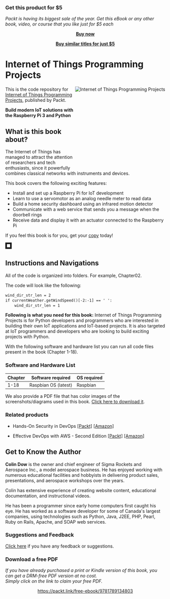 
### Get this product for $5

<i>Packt is having its biggest sale of the year. Get this eBook or any other book, video, or course that you like just for $5 each</i>


<b><p align='center'>[Buy now](https://packt.link/9781789134803)</p></b>


<b><p align='center'>[Buy similar titles for just $5](https://subscription.packtpub.com/search)</p></b>


 
# Internet of Things Programming Projects

<a href="https://www.packtpub.com/application-development/internet-things-programming-projects?utm_source=github&utm_medium=repository&utm_campaign=9781789134803 "><img src="https://d1ldz4te4covpm.cloudfront.net/sites/default/files/imagecache/ppv4_main_book_cover/B10624_MockupCover.png" alt="Internet of Things Programming Projects" height="256px" align="right"></a>

This is the code repository for [Internet of Things Programming Projects](https://www.packtpub.com/application-development/internet-things-programming-projects?utm_source=github&utm_medium=repository&utm_campaign=9781789134803), published by Packt.

**Build modern IoT solutions with the Raspberry Pi 3 and Python**

## What is this book about?
The Internet of Things has managed to attract the attention of researchers and tech enthusiasts, since it powerfully combines classical networks with instruments and devices.

This book covers the following exciting features:
* Install and set up a Raspberry Pi for IoT development 
* Learn to use a servomotor as an analog needle meter to read data 
* Build a home security dashboard using an infrared motion detector 
* Communicate with a web service that sends you a message when the doorbell rings 
* Receive data and display it with an actuator connected to the Raspberry Pi 

If you feel this book is for you, get your [copy](https://www.amazon.com/dp/1789134803) today!

<a href="https://www.packtpub.com/?utm_source=github&utm_medium=banner&utm_campaign=GitHubBanner"><img src="https://raw.githubusercontent.com/PacktPublishing/GitHub/master/GitHub.png" 
alt="https://www.packtpub.com/" border="5" /></a>

## Instructions and Navigations
All of the code is organized into folders. For example, Chapter02.

The code will look like the following:
```
wind_dir_str_len = 2
if currentWeather.getWindSpeed()[-2:-1] == ' ':
    wind_dir_str_len = 1
```

**Following is what you need for this book:**
Internet of Things Programming Projects is for Python developers and programmers who are interested in building their own IoT applications and IoT-based projects. It is also targeted at IoT programmers and developers who are looking to build exciting projects with Python.

With the following software and hardware list you can run all code files present in the book (Chapter 1-18).
### Software and Hardware List
| Chapter  | Software required                    | OS required                         |
| -------- | ------------------------------------ | ----------------------------------- |
| 1-18     |   Raspbian OS (latest)               | Raspbian                            |


We also provide a PDF file that has color images of the screenshots/diagrams used in this book. [Click here to download it](https://www.packtpub.com/sites/default/files/downloads/9781789134803_ColorImages.pdf).

### Related products
* Hands-On Security in DevOps [[Packt]](https://www.packtpub.com/networking-and-servers/hands-security-devops?utm_source=github&utm_medium=repository&utm_campaign=) [[Amazon]](https://www.amazon.com/dp/1788995503)

* Effective DevOps with AWS - Second Edition [[Packt]](https://www.packtpub.com/virtualization-and-cloud/effective-devops-aws-second-edition?utm_source=github&utm_medium=repository&utm_campaign=) [[Amazon]](https://www.amazon.com/dp/1789539978)

## Get to Know the Author
**Colin Dow**
is the owner and chief engineer of Sigma Rockets and Aerospace Inc., a model aerospace business. He has enjoyed working with numerous educational facilities and hobbyists in delivering product sales, presentations, and aerospace workshops over the years.

Colin has extensive experience of creating website content, educational documentation, and instructional videos.

He has been a programmer since early home computers first caught his eye. He has worked as a software developer for some of Canada's largest companies, using technologies such as Python, Java, J2EE, PHP, Pearl, Ruby on Rails, Apache, and SOAP web services.


### Suggestions and Feedback
[Click here](https://docs.google.com/forms/d/e/1FAIpQLSdy7dATC6QmEL81FIUuymZ0Wy9vH1jHkvpY57OiMeKGqib_Ow/viewform) if you have any feedback or suggestions.


### Download a free PDF

 <i>If you have already purchased a print or Kindle version of this book, you can get a DRM-free PDF version at no cost.<br>Simply click on the link to claim your free PDF.</i>
<p align="center"> <a href="https://packt.link/free-ebook/9781789134803">https://packt.link/free-ebook/9781789134803 </a> </p>